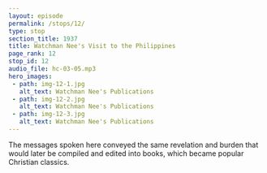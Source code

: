 ```yaml
---
layout: episode
permalink: /stops/12/
type: stop
section_title: 1937
title: Watchman Nee's Visit to the Philippines
page_rank: 12
stop_id: 12
audio_file: hc-03-05.mp3
hero_images:
 - path: img-12-1.jpg
   alt_text: Watchman Nee's Publications
 - path: img-12-2.jpg
   alt_text: Watchman Nee's Publications
 - path: img-12-3.jpg
   alt_text: Watchman Nee's Publications
---
```


The messages spoken here conveyed the same revelation and burden that would later be compiled and edited into books, which became popular Christian classics. 

<!---
此處所釋放的信息跟之後編輯成書，且成為基督徒中間的經典書籍皆有相同的啟示和負擔。
-->

<!--- TRANSCRIPT
In the conference, Brother Nee spoke on the overcoming life of Christ based on the book of Romans. His messages were similar to those he had delivered at the Overcomer Conference in China and would later deliver in England on his next leg of the journey. These messages were eventually published in the book The Normal Christian Life, considered a 20th-century Christian classic that sold over one million copies world-wide.

Brother Nee stayed for a month during his visit to the Philippines, spending most of his time in the cool city of Baguio, located in the northern mountains of the country. Aside from the conference, he delivered messages on several Lord’s Days, covering a variety of topics. On one Lord’s Day, he spoke about God’s eternal plan based on Genesis 1 and 2. On another, he discussed the topic “In Nothing Be Anxious.” On a third Lord’s Day, Brother Nee spoke about the ground of the church and our testimony. 

One time, in a meeting held by special request, Brother Nee spoke about the outpouring of the Holy Spirit. Following that message, a time was set for Tuesday night at the house of Brother Huang Ho Seng for the saints to practically experience the outpouring of the Holy Spirit. That evening before the meeting, Brother Nee unexpectedly requested Brother Huang to take him to the seaside at Luneta. Surprised, Brother Huang asked, “What? Aren’t you going to lead us through this experience of the outpouring of the Holy Spirit?” Brother Nee replied, “No. I won’t be here. I am going to the seaside. The truth is, if I am present, you will not experience the outpouring of the Holy Spirit. If I am absent, then you will experience the outpouring of the Holy Spirit. I am going to the seaside to pray for you.”

So, following Brother Nee’s request, Brother Huang took him to the seaside. When the time came, about 20 brothers and sisters gathered, singing and praying. Everyone opened their mouths to praise the Lord. The atmosphere was so joyful and exuberant, and their shouts of praise could be heard far and near. Sure enough, the Holy Spirit was outpoured upon them! They prayed and praised until ten o’clock. By that time, Brother Nee had returned, and they excitedly related to him what had happened. Smilingly, Brother Nee motioned with his finger and said, “This is what I have been telling you about.”

From that point on, the different meetings of the church improved tremendously. No longer dead and weak, they became strong and released. Burning in spirit, the brothers and sisters spontaneously formed teams to give out gospel tracts everywhere. They invited or visited people to bring them to salvation. During every gospel meeting, a group would pray on the rooftop to support the one on the podium, stopping only when the meeting was over. Consequently, the number of those being saved increased significantly. 
-->